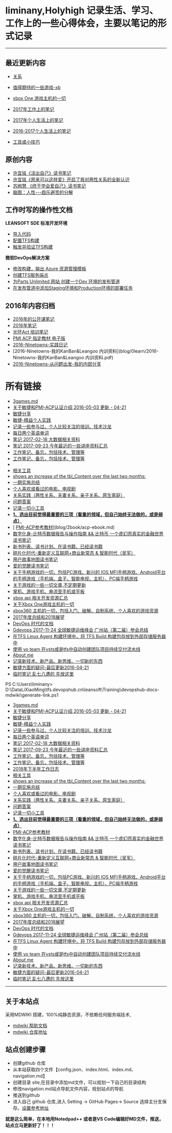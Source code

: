 # liminany,Holyhigh 记录生活、学习、工作上的一些心得体会，主要以笔记的形式记录

------------------------------------------------------------------------------------------------

## 最近更新内容

  * [关系](blog/1life/relationship.md)

  * [值得期待的一些游戏-xb](blog/3games/like-games.md) 
  * [xbox One 游戏主机的一切](blog/3games/xbox1s.md) 
  * [2017年工作上的笔记](blog/0learn/note-work/2017.md)
  * [2017年个人生活上的笔记](blog/0learn/note-personal/2017.md)  
  * [2016-2017个人生活上的笔记](blog/0learn/note-personal/2016-2017.md)  
  * [工具或小技巧](1life/tools.md)
 
## 原创内容
  * [许宜铭《活出自己》读书笔记](http://www.jianshu.com/p/59d84493a3ed)
  * [许宜铭《原来可以这样爱》开启了我对两性关系的全新认识](http://www.jianshu.com/p/563d79b38db7)
  * [苏绚慧 《终于学会爱自己》读书笔记](http://www.jianshu.com/p/fed94f5d1a58)
  * [脑图：人性---趋乐避苦的分解](http://naotu.baidu.com/file/efe82902053853b7f7d868c3d3218859?token=bde38cd6b4d8b6ec%EF%BB%BF%EF%BB%BF)

## 工作时写的操作性文档

**LEANSOFT SDE 标准开发环境**
  
  * [导入代码 ](docs/md-devops-vsalm-hols/01-continuous-Integration/CI-01-import-code.md)
  * [配置TFS构建](docs/md-devops-vsalm-hols/01-continuous-Integration/CI-02-config-build.md)
  * [触发并验证TFS构建](docs/md-devops-vsalm-hols/01-continuous-Integration/CI-03-test-build.md)
 
 
**微软DevOps解决方案**
  
  * [修改构建，输出 Azure 资源管理模板](docs/md-devops-vsalm-hols/02-continuous-deployment/CD-01-edit-build.md)
  * [创建TFS服务端点](docs/md-devops-vsalm-hols/02-continuous-deployment/CD-02-create-tfs-service-endpoint.md)
  * [为Parts Unlimited 网站 创建一个Dev 环境的发布管道](docs/md-devops-vsalm-hols/02-continuous-deployment/CD-03-create-release-pip.md)
  * [在发布管道中添加Staging环境和Production环境的部署任务](docs/md-devops-vsalm-hols/02-continuous-deployment/CD-04-create-release-pip-production-env.md)

  
## 2016年内容归档
 
  * [2016年的公开课笔记](blog/0learn/2016年的公开课笔记.md)
  * [2016年笔记](blog/0learn/note-personal/2016.md)
  * [光环Act 培训笔记](blog/0learn/aura-acp-training.md)
  * [PMI ACP 指定教材 电子版](blog/2book/acp-ebook.md)
  * [2016-Ninetowns-实践日记](blog/0learn/2016-Ninetowns-实践日记.md)
  * [2016-Ninetowns-我的KanBan&Leangoo 内训资料](blog/0learn/2016-Ninetowns-我的KanBan&Leangoo 内训资料.pdf)
  * [2016-Ninetowns-从问题出发-我的内部分享](blog/0learn/2016-9-Ninetowns-从问题出发-我的内部分享.md)


# 所有链接

- [3games.md](blog/3games.md)
- [ 关于敏捷和PMI-ACP认证介绍 2016-05-03 更新 - 04-21](blog/0learn/2016-6-aura-acp-training.md)
- [ 敏捷分享](blog/0learn/2016-9-Ninetowns-从问题出发-我的内部分享.md)
- [ 敏捷-精益个人实践](blog/0learn/2016-Ninetowns-实践日记.md)
- [ 记录一些参与过、个人比较关注的培训、技术沙龙](blog/0learn/2016年的公开课笔记.md)
- [ 每日两个英语单词](blog/0learn/english/words-2017.md)
- [ 笔记 2017-02-18 大数据相关资料 ](blog/0learn/note-personal/2016-2017.md)
- [ 笔记 2017-09-23 今年最近的一些讲座资料汇总](blog/0learn/note-personal/2017.md)
- [ 工作笔记、备忘，包括技术、管理等](blog/0learn/note-work/2016.md)
- [ 工作笔记、备忘，包括技术、管理等](blog/0learn/note-work/2017.md)
- [](blog/0learn/note-work/2018.md)
- [相关工具](blog/0learn/note-work/git-tfvc-tools.md)
- [ shows an increase of the tbl_Content over the last two months:](blog/0learn/note-work/tfs%2Ddb%2Ddatasize%2Danalysis.md)
- [一期实施总结](blog/0learn/note-work/TPV一期总结.md)
- [ 个人喜欢或看过的电影、电视剧](blog/1life/movie.md)
- [ 关系实践（两性关系、夫妻关系、亲子关系、原生家庭）](blog/1life/relationship.md)
- [ 问题答案](blog/1life/relationsshop-qa.md)
- [ 记录一切小工具](blog/1life/tools.md)
- [**1、选出目前觉得最重要的三项（看重的领域，但自己始终无法做的，或是弱点）**](blog/1life/人生十项-模板.md)
- [ [PMI-ACP参考教材](https://www.douban.com/doulist/39468538/)](blog/2book/acp-ebook.md)
- [ 数字化身-比特币数据报告与操作指南 && 比特币 一个虚幻而真实的金融世界 读书笔记](blog/2book/bitcom-book-remark.md)
- [ 新书列表、读书计划、在读书籍、已经读书籍](blog/2book/books.md)
- [ 碎片化时代-重新定义互联网+商业新常态 & 智能时代（吴军）](blog/2book/info-fragmentation-age-remark.md)
- [ 用户故事地图读书笔记](blog/2book/user-story-remark.md)
- [ 爱的觉醒读书笔记](blog/2book/爱的觉醒-remark.md)
- [ 关于手柄游戏的一切，包括PC游戏、新兴的 IOS MFI手柄游戏、Android平台的手柄游戏（手机端、盒子、智能电视、主机）、PC端手柄游戏](blog/3games/controller-games.md)
- [ 关于游戏的一些一切文章,不定期更新](blog/3games/like-games.md)
- [掌机、游戏手机、串流至手机或平板](blog/3games/stream%2Dgame.md)
- [ xbox api 相关开发资源汇总](blog/3games/xbox1-api.md)
- [ 关于Xbox One游戏主机的一切](blog/3games/xbox1s.md)
- [ xbox360 主机的一切，包括入门、破解、自制系统、个人喜欢的游戏资源](blog/3games/xbox360.md)
- [ 2017年度总结和2018展望](blog/4article/2017年度总结和2018展望.md)
- [ DevOps 时代的文档](blog/4article/docs-mdwiki.md)
- [ Gdevops 2017-11-24 全球敏捷运维峰会 广州站（第二届）参会总结](blog/4article/gz-GDevOps.2017.md)
- [ 在TFS Linux Agent 构建环境中，将 TFS Build 构建包存放到外部存储服务器中](blog/4article/vsts-linuxag-artifacts.md)
- [ 使用 yo team 在vsts或是tfs中自动创建团队项目持续交付流水线](blog/4article/yoTeam.md)
- [ About me](blog/9about/about.md)
- [ 记录新技术、新产品、新思维、一切新的东西](blog/9about/fresh.md)
- [ 敏捷方面的疑问-最后更新2016-04-21](blog/9about/qa.md)
- [ 临时笔记 乱七八遭的 先放这里](blog/9about/temp.md)

PS C:\Users\liminany> D:\DataLiXiaoMing\tfs.devopshub.cn\leansoft\Training\devopshub-docs-mdwiki\generate-link.ps1
- [3games.md](blog/3games.md)
- [ 关于敏捷和PMI-ACP认证介绍 2016-05-03 更新 - 04-21](blog/0learn/2016-6-aura-acp-training.md)
- [ 敏捷分享](blog/0learn/2016-9-Ninetowns-从问题出发-我的内部分享.md)
- [ 敏捷-精益个人实践](blog/0learn/2016-Ninetowns-实践日记.md)
- [ 记录一些参与过、个人比较关注的培训、技术沙龙](blog/0learn/2016年的公开课笔记.md)
- [ 每日两个英语单词](blog/0learn/english/words-2017.md)
- [ 笔记 2017-02-18 大数据相关资料 ](blog/0learn/note-personal/2016-2017.md)
- [ 笔记 2017-09-23 今年最近的一些讲座资料汇总](blog/0learn/note-personal/2017.md)
- [ 工作笔记、备忘，包括技术、管理等](blog/0learn/note-work/2016.md)
- [ 工作笔记、备忘，包括技术、管理等](blog/0learn/note-work/2017.md)
- [ 2018年下半年工作日志](blog/0learn/note-work/2018.md)
- [相关工具](blog/0learn/note-work/git-tfvc-tools.md)
- [ shows an increase of the tbl_Content over the last two months:](blog/0learn/note-work/tfs%2Ddb%2Ddatasize%2Danalysis.md)
- [一期实施总结](blog/0learn/note-work/TPV一期总结.md)
- [ 个人喜欢或看过的电影、电视剧](blog/1life/movie.md)
- [ 关系实践（两性关系、夫妻关系、亲子关系、原生家庭）](blog/1life/relationship.md)
- [ 问题答案](blog/1life/relationsshop-qa.md)
- [ 记录一切小工具](blog/1life/tools.md)
- [**1、选出目前觉得最重要的三项（看重的领域，但自己始终无法做的，或是弱点）**](blog/1life/人生十项-模板.md)
- [ PMI-ACP参考教材](blog/2book/acp-ebook.md)
- [ 数字化身-比特币数据报告与操作指南 && 比特币 一个虚幻而真实的金融世界 读书笔记](blog/2book/bitcom-book-remark.md)
- [ 新书列表、读书计划、在读书籍、已经读书籍](blog/2book/books.md)
- [ 碎片化时代-重新定义互联网+商业新常态 & 智能时代（吴军）](blog/2book/info-fragmentation-age-remark.md)
- [ 用户故事地图读书笔记](blog/2book/user-story-remark.md)
- [ 爱的觉醒读书笔记](blog/2book/爱的觉醒-remark.md)
- [ 关于手柄游戏的一切，包括PC游戏、新兴的 IOS MFI手柄游戏、Android平台的手柄游戏（手机端、盒子、智能电视、主机）、PC端手柄游戏](blog/3games/controller-games.md)
- [ 关于游戏的一些一切文章,不定期更新](blog/3games/like-games.md)
- [掌机、游戏手机、串流至手机或平板](blog/3games/stream%2Dgame.md)
- [ xbox api 相关开发资源汇总](blog/3games/xbox1-api.md)
- [ 关于Xbox One游戏主机的一切](blog/3games/xbox1s.md)
- [ xbox360 主机的一切，包括入门、破解、自制系统、个人喜欢的游戏资源](blog/3games/xbox360.md)
- [ 2017年度总结和2018展望](blog/4article/2017年度总结和2018展望.md)
- [ DevOps 时代的文档](blog/4article/docs-mdwiki.md)
- [ Gdevops 2017-11-24 全球敏捷运维峰会 广州站（第二届）参会总结](blog/4article/gz-GDevOps.2017.md)
- [ 在TFS Linux Agent 构建环境中，将 TFS Build 构建包存放到外部存储服务器中](blog/4article/vsts-linuxag-artifacts.md)
- [ 使用 yo team 在vsts或是tfs中自动创建团队项目持续交付流水线](blog/4article/yoTeam.md)
- [ About me](blog/9about/about.md)
- [ 记录新技术、新产品、新思维、一切新的东西](blog/9about/fresh.md)
- [ 敏捷方面的疑问-最后更新2016-04-21](blog/9about/qa.md)
- [ 临时笔记 乱七八遭的 先放这里](blog/9about/temp.md)


------------------------------------------------------------------------------------------------

  ## 关于本站点
 采用MDWIKI 搭建，100%纯静态资源，不依赖任何服务端技术,

- [mdwiki 帮助文档](https://dynalon.github.io/mdwiki/#!tutorials/github.md)
- [mdwiki 仓库地址](https://github.com/Dynalon/mdwiki/)

## 站点创建步骤
 - 创建github 仓库
 - 从本站获取四个文件【config.json、index.html、index.md、navigation.md】
 - 创建目录 site,在目录中添加md文件，可以规划一下自己的目录结构
 - 修改navigation.md站点导航文件内容，规划站点的导航
 - 推送到github
 - 进入自己 github 仓库,进入 Setting -> GitHub Pages-> Source 选择主分支保存。[设置参考地址](https://pages.github.com/)

**就是这么简单，在本地用Notedpad++ 或者是VS Code编辑好MD文件，推送，站点立马更新好了！！！**


